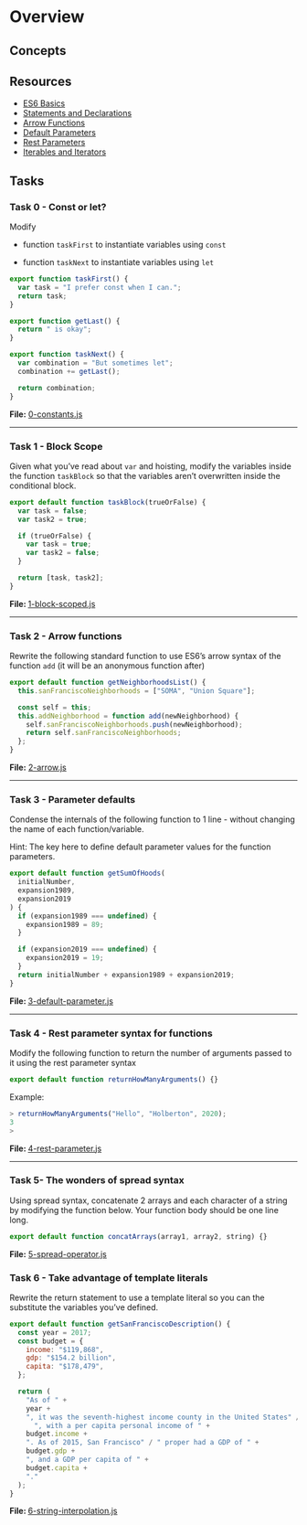 <h1> Overview </h1>

<h2> Concepts </h2>

<h2> Resources </h2>

- [ES6 Basics](https://www.w3schools.com/js/js_es6.asp)
- [Statements and Declarations](https://developer.mozilla.org/en-US/docs/Web/JavaScript/Reference/Statements)
- [Arrow Functions](https://developer.mozilla.org/en-US/docs/Web/JavaScript/Reference/Functions/Arrow_functions)
- [Default Parameters](https://developer.mozilla.org/en-US/docs/Web/JavaScript/Reference/Functions/Default_parameters)
- [Rest Parameters](https://developer.mozilla.org/en-US/docs/Web/JavaScript/Reference/Functions/rest_parameters)
- [Iterables and Iterators](https://towardsdatascience.com/javascript-es6-iterables-and-iterators-de18b54f4d4)

<h2> Tasks </h2>

<h3>Task 0 - Const or let? </h3>

Modify

- function `taskFirst` to instantiate variables using `const`

- function `taskNext` to instantiate variables using `let`

```javascript
export function taskFirst() {
  var task = "I prefer const when I can.";
  return task;
}

export function getLast() {
  return " is okay";
}

export function taskNext() {
  var combination = "But sometimes let";
  combination += getLast();

  return combination;
}
```

<b>File:</b> [0-constants.js](https://github.com/m-aishah/alx-backend-javascript/blob/main/0x00-ES6_basic/0-constants.js)

---

<h3> Task 1 - Block Scope </h3>

Given what you’ve read about `var` and hoisting, modify the variables inside the function `taskBlock` so that the variables aren’t overwritten inside the conditional block.

```javascript
export default function taskBlock(trueOrFalse) {
  var task = false;
  var task2 = true;

  if (trueOrFalse) {
    var task = true;
    var task2 = false;
  }

  return [task, task2];
}
```

<b>File: </b> [1-block-scoped.js](https://github.com/m-aishah/alx-backend-javascript/blob/main/0x00-ES6_basic/1-block-scoped.js)

---

<h3> Task 2 - Arrow functions</h3>

Rewrite the following standard function to use ES6’s arrow syntax of the function `add` (it will be an anonymous function after)

```javascript
export default function getNeighborhoodsList() {
  this.sanFranciscoNeighborhoods = ["SOMA", "Union Square"];

  const self = this;
  this.addNeighborhood = function add(newNeighborhood) {
    self.sanFranciscoNeighborhoods.push(newNeighborhood);
    return self.sanFranciscoNeighborhoods;
  };
}
```

<b>File:</b> [2-arrow.js](https://github.com/m-aishah/alx-backend-javascript/blob/main/0x00-ES6_basic/2-arrow.js)

---

<h3>Task 3 - Parameter defaults</h3>

Condense the internals of the following function to 1 line - without changing the name of each function/variable.

Hint: The key here to define default parameter values for the function parameters.

```javascript
export default function getSumOfHoods(
  initialNumber,
  expansion1989,
  expansion2019
) {
  if (expansion1989 === undefined) {
    expansion1989 = 89;
  }

  if (expansion2019 === undefined) {
    expansion2019 = 19;
  }
  return initialNumber + expansion1989 + expansion2019;
}
```

<b>File: </b>[3-default-parameter.js](https://github.com/m-aishah/alx-backend-javascript/blob/main/0x00-ES6_basic/3-default-parameter.js)

---

<h3> Task 4 - Rest parameter syntax for functions </h3>

Modify the following function to return the number of arguments passed to it using the rest parameter syntax

```javascript
export default function returnHowManyArguments() {}
```

Example:

```javascript
> returnHowManyArguments("Hello", "Holberton", 2020);
3
>
```

<b> File: </b> [4-rest-parameter.js](https://github.com/m-aishah/alx-backend-javascript/blob/main/0x00-ES6_basic/4-rest-parameter.js)

---

<h3> Task 5- The wonders of spread syntax</h3>

Using spread syntax, concatenate 2 arrays and each character of a string by modifying the function below. Your function body should be one line long.

```javascript
export default function concatArrays(array1, array2, string) {}
```

<b>File:</b> [5-spread-operator.js](https://github.com/m-aishah/alx-backend-javascript/blob/main/0x00-ES6_basic/5-spread-operator.js)

<h3> Task 6 -  Take advantage of template literals </h3>

Rewrite the return statement to use a template literal so you can the substitute the variables you’ve defined.

```javascript
export default function getSanFranciscoDescription() {
  const year = 2017;
  const budget = {
    income: "$119,868",
    gdp: "$154.2 billion",
    capita: "$178,479",
  };

  return (
    "As of " +
    year +
    ", it was the seventh-highest income county in the United States" /
      ", with a per capita personal income of " +
    budget.income +
    ". As of 2015, San Francisco" / " proper had a GDP of " +
    budget.gdp +
    ", and a GDP per capita of " +
    budget.capita +
    "."
  );
}
```

<b>File: </b>[6-string-interpolation.js](https://github.com/m-aishah/alx-backend-javascript/blob/main/0x00-ES6_basic/6-string-interpolation.js)
